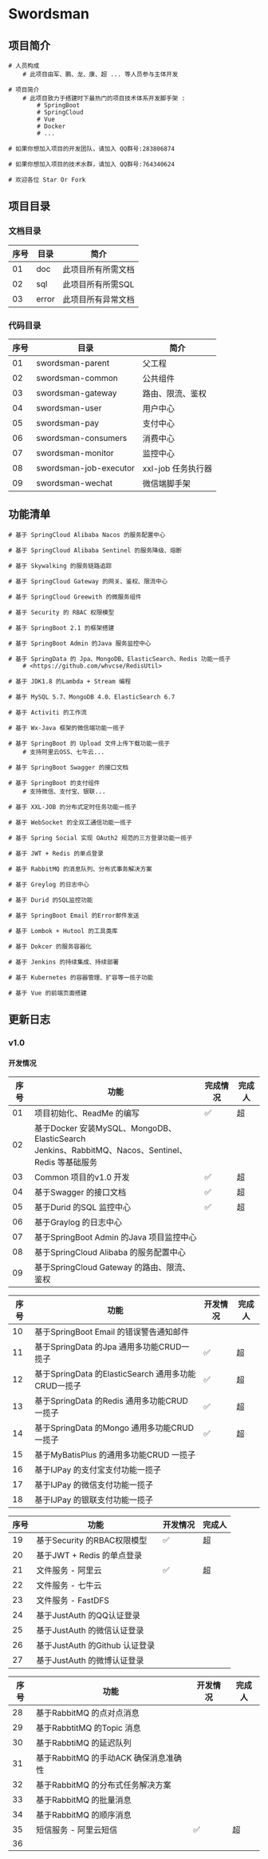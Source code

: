 # Swordsman

## 项目简介

```shell
# 人员构成
	# 此项目由军、鹏、龙、康、超 ... 等人员参与主体开发
	
# 项目简介
	# 此项目致力于搭建时下最热门的项目技术体系开发脚手架 :
		# SpringBoot 
		# SpringCloud 
		# Vue 
		# Docker
		# ... 
	
# 如果你想加入项目的开发团队，请加入 QQ群号:283806874

# 如果你想加入项目的技术水群，请加入 QQ群号:764340624

# 欢迎各位 Star Or Fork
```

## 项目目录

### 文档目录

| 序号 | 目录  | 简介               |
| ---- | ----- | ------------------ |
| 01   | doc   | 此项目所有所需文档 |
| 02   | sql   | 此项目所有所需SQL  |
| 03   | error | 此项目所有异常文档 |

### 代码目录

| 序号 | 目录                   | 简介               |
| ---- | ---------------------- | ------------------ |
| 01   | swordsman-parent       | 父工程             |
| 02   | swordsman-common       | 公共组件           |
| 03   | swordsman-gateway      | 路由、限流、鉴权   |
| 04   | swordsman-user         | 用户中心           |
| 05   | swordsman-pay          | 支付中心           |
| 06   | swordsman-consumers    | 消费中心           |
| 07   | swordsman-monitor      | 监控中心           |
| 08   | swordsman-job-executor | xxl-job 任务执行器 |
| 09   | swordsman-wechat       | 微信端脚手架       |

## 功能清单

```shell
# 基于 SpringCloud Alibaba Nacos 的服务配置中心

# 基于 SpringCloud Alibaba Sentinel 的服务降级、熔断

# 基于 Skywalking 的服务链路追踪

# 基于 SpringCloud Gateway 的网关、鉴权、限流中心

# 基于 SpringCloud Greewith 的微服务组件

# 基于 Security 的 RBAC 权限模型

# 基于 SpringBoot 2.1 的框架搭建

# 基于 SpringBoot Admin 的Java 服务监控中心

# 基于 SpringData 的 Jpa、MongoDB、ElasticSearch、Redis 功能一揽子
	# <https://github.com/whvcse/RedisUtil>
	
# 基于 JDK1.8 的Lambda + Stream 编程

# 基于 MySQL 5.7、MongoDB 4.0、ElasticSearch 6.7

# 基于 Activiti 的工作流

# 基于 Wx-Java 框架的微信端功能一揽子

# 基于 SpringBoot 的 Upload 文件上传下载功能一揽子
	# 支持阿里云OSS、七牛云...

# 基于 SpringBoot Swagger 的接口文档
	
# 基于 SpringBoot 的支付组件
	# 支持微信、支付宝、银联...

# 基于 XXL-JOB 的分布式定时任务功能一揽子

# 基于 WebSocket 的全双工通信功能一揽子

# 基于 Spring Social 实现 OAuth2 规范的三方登录功能一揽子

# 基于 JWT + Redis 的单点登录

# 基于 RabbitMQ 的消息队列、分布式事务解决方案

# 基于 Greylog 的日志中心

# 基于 Durid 的SQL监控功能

# 基于 SpringBoot Email 的Error邮件发送

# 基于 Lombok + Hutool 的工具类库

# 基于 Dokcer 的服务容器化

# 基于 Jenkins 的持续集成、持续部署

# 基于 Kubernetes 的容器管理、扩容等一揽子功能

# 基于 Vue 的前端页面搭建
```

## 更新日志

### v1.0

#### 开发情况

| 序号 | 功能                                                         | 完成情况 | 完成人 |
| ---- | ------------------------------------------------------------ | -------- | ------ |
| 01   | 项目初始化、ReadMe 的编写                                    | ✅        | 超     |
| 02   | 基于Docker 安装MySQL、MongoDB、ElasticSearch<br />Jenkins、RabbitMQ、Nacos、Sentinel、Redis 等基础服务 |          |        |
| 03   | Common 项目的v1.0 开发                                       | ✅        | 超     |
| 04   | 基于Swagger 的接口文档                                       | ✅        | 超     |
| 05   | 基于Durid 的SQL 监控中心                                     | ✅        | 超     |
| 06   | 基于Graylog 的日志中心                                       |          |        |
| 07   | 基于SpringBoot Admin 的Java 项目监控中心                     |          |        |
| 08   | 基于SpringCloud Alibaba 的服务配置中心                       |          |        |
| 09   | 基于SpringCloud Gateway 的路由、限流、鉴权                   |          |        |

| 序号 | 功能                                                | 开发情况 | 完成人 |
| ---- | --------------------------------------------------- | -------- | ------ |
| 10   | 基于SpringBoot Email 的错误警告通知邮件             |          |        |
| 11   | 基于SpringData 的Jpa 通用多功能CRUD一揽子           | ✅        | 超     |
| 12   | 基于SpringData 的ElasticSearch 通用多功能CRUD一揽子 | ✅        | 超     |
| 13   | 基于SpringData 的Redis 通用多功能CRUD一揽子         | ✅        | 超     |
| 14   | 基于SpringData 的Mongo 通用多功能CRUD一揽子         | ✅        | 超     |
| 15   | 基于MyBatisPlus 的通用多功能CRUD 一揽子             |          |        |
| 16   | 基于IJPay 的支付宝支付功能一揽子                    |          |        |
| 17   | 基于IJPay 的微信支付功能一揽子                      |          |        |
| 18   | 基于IJPay 的银联支付功能一揽子                      |          |        |

| 序号 | 功能                           | 开发情况 | 完成人 |
| ---- | ------------------------------ | -------- | ------ |
| 19   | 基于Security 的RBAC权限模型    | ✅        | 超     |
| 20   | 基于JWT + Redis 的单点登录     |          |        |
| 21   | 文件服务 - 阿里云              | ✅        | 超     |
| 22   | 文件服务 - 七牛云              |          |        |
| 23   | 文件服务 - FastDFS             |          |        |
| 24   | 基于JustAuth 的QQ认证登录      |          |        |
| 25   | 基于JustAuth 的微信认证登录    |          |        |
| 26   | 基于JustAuth 的Github 认证登录 |          |        |
| 27   | 基于JustAuth 的微博认证登录    |          |        |

| 序号 | 功能                                  | 开发情况 | 完成人 |
| ---- | ------------------------------------- | -------- | ------ |
| 28   | 基于RabbitMQ 的点对点消息             |          |        |
| 29   | 基于RabbtitMQ 的Topic 消息            |          |        |
| 30   | 基于RabbtiMQ 的延迟队列               |          |        |
| 31   | 基于RabbitMQ 的手动ACK 确保消息准确性 |          |        |
| 32   | 基于RabbitMQ 的分布式任务解决方案     |          |        |
| 33   | 基于RabbitMQ 的批量消息               |          |        |
| 34   | 基于RabbitMQ 的顺序消息               |          |        |
| 35   | 短信服务 - 阿里云短信                 | ✅        | 超     |
| 36   |                                       |          |        |

